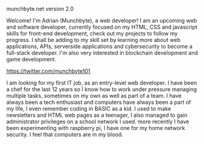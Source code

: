 munchbyte.net version 2.0

Welcome! I'm Adrian (Munchbyte), a web developer!   I am an upcoming web and software developer, currently focused on my HTML, CSS and javascript skills for front-end development, check out my projects to follow my progress. I shall be adding to my skill set by learning more about web applications, APIs, serverside applications and cybersecurity to become a full-stack developer.  I'm also very interested in blockchain development and game development.

https://twitter.com/munchbyte101

I am looking for my first IT job, as an entry-level web developer.  I have been a chef for the last 12 years so I know how to work under pressure managing multiple tasks, sometimes on my own as well as part of a team.  I have always been a tech enthusiast and computers have always been a part of my life, I even remember coding in BASIC as a kid. I used to make newsletters and HTML web pages as a teenager, I also managed to gain administrator privileges on a school network I used. more recently I have been experimenting with raspberry pi, I have one for my home network security. I feel that computers are in my blood.
